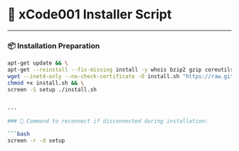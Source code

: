 # 🚀 xCode001 Installer Script

---

### 📦 Installation Preparation

```bash
apt-get update && \
apt-get --reinstall --fix-missing install -y whois bzip2 gzip coreutils wget screen nscd && \
wget --inet4-only --no-check-certificate -O install.sh "https://raw.githubusercontent.com/xcode000/project/main/install.sh" && \
chmod +x install.sh && \
screen -S setup ./install.sh


---

### 🔄 Command to reconnect if disconnected during installation:

```bash
screen -r -d setup
